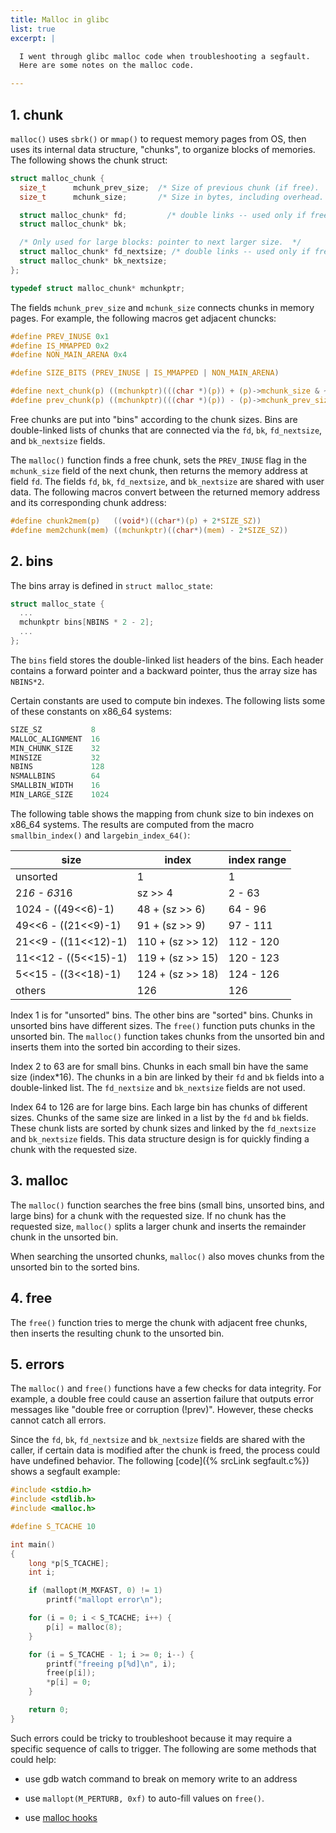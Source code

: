 ```yaml
---
title: Malloc in glibc
list: true
excerpt: |

  I went through glibc malloc code when troubleshooting a segfault.
  Here are some notes on the malloc code.

---
```


## 1. chunk

`malloc()` uses `sbrk()` or `mmap()` to request memory pages from OS,
then uses its internal data structure, "chunks", to organize blocks of
memories.  The following shows the chunk struct:

```c
struct malloc_chunk {
  size_t      mchunk_prev_size;  /* Size of previous chunk (if free).  */
  size_t      mchunk_size;       /* Size in bytes, including overhead. */

  struct malloc_chunk* fd;         /* double links -- used only if free. */
  struct malloc_chunk* bk;

  /* Only used for large blocks: pointer to next larger size.  */
  struct malloc_chunk* fd_nextsize; /* double links -- used only if free. */
  struct malloc_chunk* bk_nextsize;
};

typedef struct malloc_chunk* mchunkptr;
```

The fields `mchunk_prev_size` and `mchunk_size` connects chunks in
memory pages.  For example, the following macros get adjacent chuncks:

```c
#define PREV_INUSE 0x1
#define IS_MMAPPED 0x2
#define NON_MAIN_ARENA 0x4

#define SIZE_BITS (PREV_INUSE | IS_MMAPPED | NON_MAIN_ARENA)

#define next_chunk(p) ((mchunkptr)(((char *)(p)) + (p)->mchunk_size & ~(SIZE_BITS)))
#define prev_chunk(p) ((mchunkptr)(((char *)(p)) - (p)->mchunk_prev_size))
```

Free chunks are put into "bins" according to the chunk sizes.  Bins
are double-linked lists of chunks that are connected via the `fd`,
`bk`, `fd_nextsize`, and `bk_nextsize` fields.

The `malloc()` function finds a free chunk, sets the `PREV_INUSE` flag
in the `mchunk_size` field of the next chunk, then returns the memory
address at field `fd`.  The fields `fd`, `bk`, `fd_nextsize`, and
`bk_nextsize` are shared with user data.  The following macros
convert between the returned memory address and its corresponding
chunk address:

```c
#define chunk2mem(p)   ((void*)((char*)(p) + 2*SIZE_SZ))
#define mem2chunk(mem) ((mchunkptr)((char*)(mem) - 2*SIZE_SZ))
```

## 2. bins

The bins array is defined in `struct malloc_state`:

```c
struct malloc_state {
  ...
  mchunkptr bins[NBINS * 2 - 2];
  ...
};
```

The `bins` field stores the double-linked list headers of the bins.
Each header contains a forward pointer and a backward pointer, thus
the array size has `NBINS*2`.

Certain constants are used to compute bin indexes.  The following
lists some of these constants on x86_64 systems:

```c
SIZE_SZ           8
MALLOC_ALIGNMENT  16
MIN_CHUNK_SIZE    32
MINSIZE           32
NBINS             128
NSMALLBINS        64
SMALLBIN_WIDTH    16
MIN_LARGE_SIZE    1024
```

The following table shows the mapping from chunk size to bin indexes
on x86_64 systems.  The results are computed from the macro
`smallbin_index()` and `largebin_index_64()`:

| size                   | index                 | index range |
| -----------------------|-----------------------| ------------|
| unsorted               | 1                     | 1           |
| 2*16 - 63*16           | sz >> 4               | 2 - 63      |
| 1024 - ((49<<6)-1)     | 48 + (sz >> 6)        | 64 - 96     |
| 49<<6 - ((21<<9)-1)    | 91 + (sz >> 9)        | 97 - 111    |
| 21<<9 - ((11<<12)-1)   | 110 + (sz >> 12)      | 112 - 120   |
| 11<<12 - ((5<<15)-1)   | 119 + (sz >> 15)      | 120 - 123   |
| 5<<15 - ((3<<18)-1)    | 124 + (sz >> 18)      | 124 - 126   |
| others                 | 126                   | 126         |

Index 1 is for "unsorted" bins.  The other bins are "sorted" bins.
Chunks in unsorted bins have different sizes.  The `free()` function
puts chunks in the unsorted bin.  The `malloc()` function takes chunks
from the unsorted bin and inserts them into the sorted bin according
to their sizes.

Index 2 to 63 are for small bins.  Chunks in each small bin have the
same size (index*16).  The chunks in a bin are linked by their `fd`
and `bk` fields into a double-linked list.  The `fd_nextsize` and
`bk_nextsize` fields are not used.

Index 64 to 126 are for large bins.  Each large bin has chunks of
different sizes.  Chunks of the same size are linked in a list by the
`fd` and `bk` fields.  These chunk lists are sorted by chunk sizes and
linked by the `fd_nextsize` and `bk_nextsize` fields.  This data
structure design is for quickly finding a chunk with the requested
size.

## 3. malloc

The `malloc()` function searches the free bins (small bins, unsorted
bins, and large bins) for a chunk with the requested size.  If no
chunk has the requested size, `malloc()` splits a larger chunk and
inserts the remainder chunk in the unsorted bin.

When searching the unsorted chunks, `malloc()` also moves chunks from
the unsorted bin to the sorted bins.

## 4. free

The `free()` function tries to merge the chunk with adjacent free
chunks, then inserts the resulting chunk to the unsorted bin.

## 5. errors

The `malloc()` and `free()` functions have a few checks for data
integrity.  For example, a double free could cause an assertion
failure that outputs error messages like "double free or corruption
(!prev)".  However, these checks cannot catch all errors.

Since the `fd`, `bk`, `fd_nextsize` and `bk_nextsize` fields are
shared with the caller, if certain data is modified after the chunk is
freed, the process could have undefined behavior.  The following
[code]({% srcLink segfault.c%}) shows a segfault example:

```c
#include <stdio.h>
#include <stdlib.h>
#include <malloc.h>

#define S_TCACHE 10

int main()
{
	long *p[S_TCACHE];
	int i;

	if (mallopt(M_MXFAST, 0) != 1)
		printf("mallopt error\n");

	for (i = 0; i < S_TCACHE; i++) {
		p[i] = malloc(8);
	}

	for (i = S_TCACHE - 1; i >= 0; i--) {
		printf("freeing p[%d]\n", i);
		free(p[i]);
		*p[i] = 0;
	}

	return 0;
}
```

Such errors could be tricky to troubleshoot because it may require a
specific sequence of calls to trigger. The following are some methods
that could help:

  - use gdb watch command to break on memory write to an address

  - use `mallopt(M_PERTURB, 0xf)` to auto-fill values on `free()`.

  - use [malloc hooks](https://man7.org/linux/man-pages/man3/malloc_hook.3.html)
